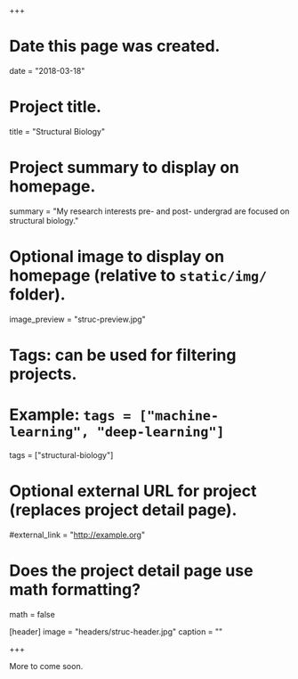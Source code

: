 +++
# Date this page was created.
date = "2018-03-18"

# Project title.
title = "Structural Biology"

# Project summary to display on homepage.
summary = "My research interests pre- and post- undergrad are focused on structural biology."

# Optional image to display on homepage (relative to `static/img/` folder).
image_preview = "struc-preview.jpg"

# Tags: can be used for filtering projects.
# Example: `tags = ["machine-learning", "deep-learning"]`
tags = ["structural-biology"]

# Optional external URL for project (replaces project detail page).
#external_link = "http://example.org"

# Does the project detail page use math formatting?
math = false

[header]
image = "headers/struc-header.jpg"
caption = ""

+++

More to come soon.
